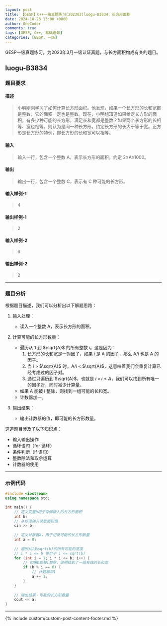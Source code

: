 ```yaml
---
layout: post
title: 【GESP】C++一级真题练习(202303)luogu-B3834，长方形面积
date: 2024-10-26 13:00 +0800
author: OneCoder
comments: true
tags: [GESP, C++, 基础语句]
categories: [GESP, 一级]
---
```

GESP一级真题练习。为2023年3月一级认证真题，与长方面积构成有关的题目。

<!--more-->

## luogu-B3834

### 题目要求

#### 描述

>小明刚刚学习了如何计算长方形面积。他发现，如果一个长方形的长和宽都是整数，它的面积一定也是整数。现在，小明想知道如果给定长方形的面积，有多少种可能的长方形，满足长和宽都是整数？如果两个长方形的长相等、宽也相等，则认为是同一种长方形。约定长方形的长大于等于宽。正方形是长方形的特例，即长方形的长和宽可以相等。

#### 输入

>输入一行，包含一个整数 A，表示长方形的面积。约定 2≤A≤1000。

#### 输出

>输出一行，包含一个整数 C，表示有 C 种可能的长方形。

#### 输入样例-1

>4

#### 输出样例-1

>2

#### 输入样例-2

>6

#### 输出样例-2

>2

---

### 题目分析

根据题目描述，我们可以分析出以下解题思路：

1. 输入处理：
   - 读入一个整数 A，表示长方形的面积。

2. 计算可能的长方形数量：
   - 遍历从 1 到 $\sqrt{A}$ 的所有整数 i。这是因为：
     1. 长方形的长和宽是一对因子，如果 i 是 A 的因子，那么 A/i 也是 A 的因子。
     2. 当 i > $\sqrt{A}$ 时，A/i < $\sqrt{A}$，这意味着我们会重复计算已经考虑过的因子对。
     3. 通过只遍历到 $\sqrt{A}$，也就是 $i \times i \leq A$，我们可以找到所有唯一的因子对，同时减少计算量。
   - 如果 A 能被 i 整除，则找到一组可能的长和宽。
   - 计数器加一。

3. 输出结果：
   - 输出计数器的值，即可能的长方形数量。

这道题目涉及了以下知识点：

- 输入输出操作
- 循环语句（for 循环）
- 条件判断（if 语句）
- 整数除法和取余运算
- 计数器的使用

---

### 示例代码

```cpp
#include <iostream>
using namespace std;

int main() {
    // 定义变量b用于存储输入的长方形面积
    int b;
    // 从标准输入读取面积值
    cin >> b;
    
    // 定义计数器a，用于记录可能的长方形数量
    int a = 0;
    
    // 遍历从1到sqrt(b)的所有可能的宽度
    // i * i <= b 等价于 i <= sqrt(b)
    for (int i = 1; i * i <= b; i++) {
        // 如果b能被i整除，说明找到了一组有效的长和宽
        if (b % i == 0) {
            // 计数器加1
            a += 1;
        }
    }
    
    // 输出结果：可能的长方形数量
    cout << a;
}
```

---

{% include custom/custom-post-content-footer.md %}
